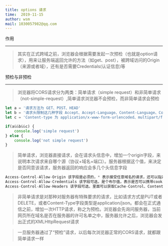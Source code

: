 ```yaml
---
title: options 请求
time:  2019-11-15
author: wsm
mail: 1030057982@qq.com
---
```

 
作用 
****
> 其实在正式跨域之前，浏览器会根据需要发起一次预检（也就是option请求），用来让服务端返回允许的方法（如get、post），被跨域访问的Origin（来源或者域），还有是否需要Credentials(认证信息)等 

预检与非预检
****
>  浏览器将CORS请求分为两类：简单请求（simple request）和非简单请求（not-simple-request）,简单请求浏览器不会预检，而非简单请求会预检

```js
let a = '请求方法为 GET、POST、HEAD'
let b = '请求头限制这几种字段 Accept、Accept-Language、Content-Language、Content-Type、Last-Event-ID'
let c = 'Content-type 为 application/x-www-form-urlencoded、multipart/form-data、text/plain'

if(a&&b&&c) {
	console.log('simple request')
} else {
	console.log('not simple request')
}
```

> 简单请求，浏览器直接请求，会在请求头信息中，增加一个origin字段，来说明本次请求来自哪个源（协议+域名+端口）。服务器根据这个值，来决定是否同意该请求，服务器返回的响应会多几个头信息字段

```js
Access-Control-Allow-Origin 该字段是必须的，* 表示接受任意域名的请求，还可以指定域名
Access-Control-Allow-Credentials 该字段可选，是个布尔值，表示是否可以携带cookie
Access-Control-Allow-Headers 该字段可选，里面可以获取Cache-Control、Content-Type、Expires等
```

> 非简单请求是对那种对服务器有特殊要求的请求，比如请求方式是PUT或者DELETE，或者Content-Type字段类型是application/json。都会在正式通信之前，增加一次HTTP请求，称之为预检。浏览器会先询问服务器，当前网页所在域名是否在服务器的许可名单之中，服务器允许之后，浏览器会发出正式的XMLHttpRequest请求

> 一旦服务器通过了“预检”请求，以后每次浏览器正常的CORS请求，就都跟简单请求一样